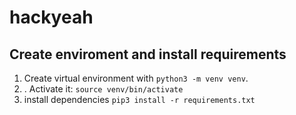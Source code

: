 # hackyeah

## Create enviroment and install requirements

1. Create virtual environment with `python3 -m venv venv`.
2. . Activate it: `source venv/bin/activate`
3. install dependencies `pip3 install -r requirements.txt`
